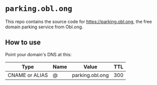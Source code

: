 # `parking.obl.ong`

This repo contains the source code for https://parking.obl.ong, the free domain parking service from Obl.ong.

## How to use

Point your domain's DNS at this:


| Type | Name | Value | TTL |
| ---- | ---- | ----- | --- |
| CNAME or ALIAS | @ | parking.obl.ong | 300 |
